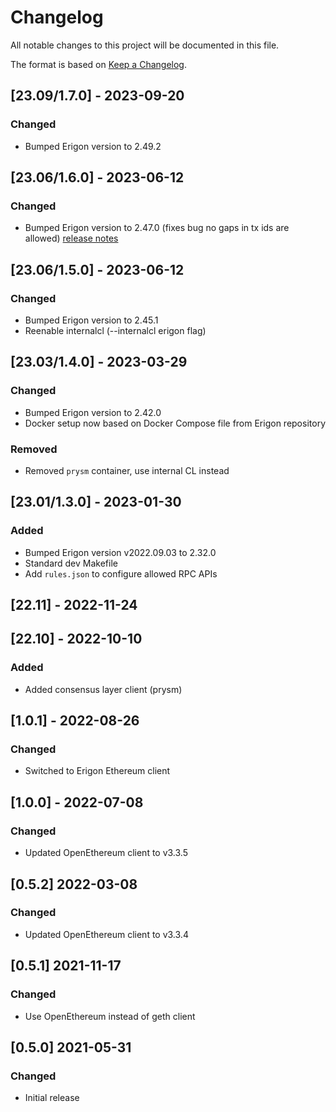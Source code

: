 # Changelog
All notable changes to this project will be documented in this file.

The format is based on [Keep a Changelog](https://keepachangelog.com/en/1.0.0/).

## [23.09/1.7.0] - 2023-09-20
### Changed
- Bumped Erigon version to 2.49.2

## [23.06/1.6.0] - 2023-06-12
### Changed
- Bumped Erigon version to 2.47.0 (fixes bug no gaps in tx ids are allowed) [release notes](https://github.com/ledgerwatch/erigon/releases/tag/v2.47.0)

## [23.06/1.5.0] - 2023-06-12
### Changed
- Bumped Erigon version to 2.45.1
- Reenable internalcl (--internalcl erigon flag)

## [23.03/1.4.0] - 2023-03-29
### Changed
- Bumped Erigon version to 2.42.0
- Docker setup now based on Docker Compose file from Erigon repository
### Removed
- Removed `prysm` container, use internal CL instead

## [23.01/1.3.0] - 2023-01-30
### Added
- Bumped Erigon version v2022.09.03 to 2.32.0
- Standard dev Makefile
- Add `rules.json` to configure allowed RPC APIs

## [22.11] - 2022-11-24

## [22.10] - 2022-10-10
### Added
- Added consensus layer client (prysm)

## [1.0.1] - 2022-08-26
### Changed
- Switched to Erigon Ethereum client

## [1.0.0] - 2022-07-08
### Changed
- Updated OpenEthereum client to v3.3.5

## [0.5.2] 2022-03-08
### Changed
- Updated OpenEthereum client to v3.3.4

## [0.5.1] 2021-11-17
### Changed
- Use OpenEthereum instead of geth client

## [0.5.0] 2021-05-31
### Changed
- Initial release
